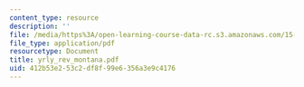 ```yaml
---
content_type: resource
description: ''
file: /media/https%3A/open-learning-course-data-rc.s3.amazonaws.com/15-667-negotiation-and-conflict-management-spring-2001/412b53e253c2df8f99e6356a3e9c4176_yrly_rev_montana.pdf
file_type: application/pdf
resourcetype: Document
title: yrly_rev_montana.pdf
uid: 412b53e2-53c2-df8f-99e6-356a3e9c4176
---
```


